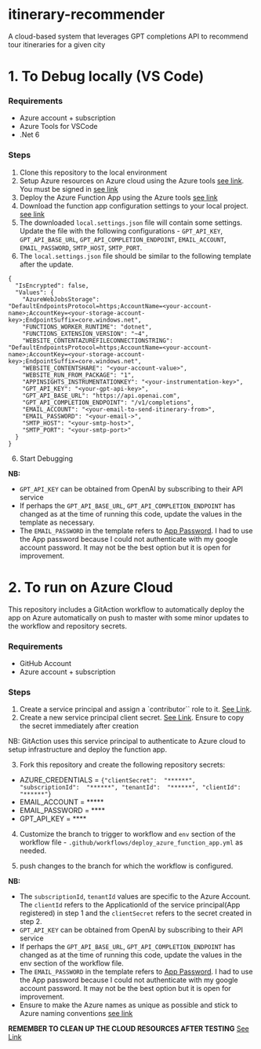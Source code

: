# itinerary-recommender
A cloud-based system that leverages GPT completions API to recommend tour itineraries for a given city

# 1. To Debug locally (VS Code)

### Requirements
- Azure account + subscription
- Azure Tools for VSCode
- .Net 6

### Steps
1. Clone this repository to the local environment
1. Setup Azure resources on Azure cloud using the Azure tools [see link](https://learn.microsoft.com/en-us/azure/azure-functions/functions-develop-vs-code?tabs=node-v3%2Cpython-v2%2Cisolated-process&pivots=programming-language-csharp#create-an-azure-functions-project). You must be signed in [see link](https://learn.microsoft.com/en-us/azure/azure-functions/functions-develop-vs-code?tabs=node-v3%2Cpython-v2%2Cisolated-process&pivots=programming-language-csharp#sign-in-to-azure)
2. Deploy the Azure Function App using the Azure tools [see link](https://learn.microsoft.com/en-us/azure/azure-functions/functions-develop-vs-code?tabs=node-v3%2Cpython-v2%2Cisolated-process&pivots=programming-language-csharp#republish-project-files)
3. Download the function app configuration settings to your local project. [see link](https://learn.microsoft.com/en-us/azure/azure-functions/functions-develop-vs-code?tabs=node-v3%2Cpython-v2%2Cisolated-process&pivots=programming-language-csharp#download-settings-from-azure)
4. The downloaded `local.settings.json` file will contain some settings. Update the file with the following configurations - `GPT_API_KEY`, `GPT_API_BASE_URL`, `GPT_API_COMPLETION_ENDPOINT`, `EMAIL_ACCOUNT`, `EMAIL_PASSWORD`, `SMTP_HOST`, `SMTP_PORT`.
5. The `local.settings.json` file should be similar to the following template after the update.

```
{
  "IsEncrypted": false,
  "Values": {
    "AzureWebJobsStorage": "DefaultEndpointsProtocol=https;AccountName=<your-account-name>;AccountKey=<your-storage-account-key>;EndpointSuffix=core.windows.net",
    "FUNCTIONS_WORKER_RUNTIME": "dotnet",
    "FUNCTIONS_EXTENSION_VERSION": "~4",
    "WEBSITE_CONTENTAZUREFILECONNECTIONSTRING": "DefaultEndpointsProtocol=https;AccountName=<your-account-name>;AccountKey=<your-storage-account-key>;EndpointSuffix=core.windows.net",
    "WEBSITE_CONTENTSHARE": "<your-account-value>",
    "WEBSITE_RUN_FROM_PACKAGE": "1",
    "APPINSIGHTS_INSTRUMENTATIONKEY": "<your-instrumentation-key>",
    "GPT_API_KEY": "<your-gpt-api-key>",
    "GPT_API_BASE_URL": "https://api.openai.com",
    "GPT_API_COMPLETION_ENDPOINT": "/v1/completions",
    "EMAIL_ACCOUNT": "<your-email-to-send-itinerary-from>",
    "EMAIL_PASSWORD": "<your-email->",
    "SMTP_HOST": "<your-smtp-host>",
    "SMTP_PORT": "<your-smtp-port>"
  }
}
```
6. Start Debugging

**NB:**
- `GPT_API_KEY` can be obtained from OpenAI by subscribing to their API service
- If perhaps the `GPT_API_BASE_URL`, `GPT_API_COMPLETION_ENDPOINT` has changed as at the time of running this code, update the values in the template as necessary.
- The `EMAIL_PASSWORD` in the template refers to [App Password](https://support.google.com/mail/answer/185833?hl=en). I had to use the App password because I could not authenticate with my google account password. It may not be the best option but it is open for improvement.

# 2. To run on Azure Cloud
This repository includes a GitAction workflow to automatically deploy the app on Azure automatically on push to master with some minor updates to the workflow and repository secrets.

### Requirements
- GitHub Account
- Azure account + subscription

### Steps
1. Create a service principal and assign a `contributor`` role to it. [See Link](https://learn.microsoft.com/en-us/entra/identity-platform/howto-create-service-principal-portal).
2. Create a new service principal client secret. [See Link](https://learn.microsoft.com/en-us/entra/identity-platform/howto-create-service-principal-portal#option-3-create-a-new-client-secret). Ensure to copy the secret immediately after creation

NB: GitAction uses this service principal to authenticate to Azure cloud to setup infrastructure and deploy the function app.

3. Fork this repository and create the following repository secrets:

- AZURE_CREDENTIALS = `{"clientSecret":  "******", "subscriptionId":  "******", "tenantId":  "******", "clientId":  "******"}`
- EMAIL_ACCOUNT = *****
- EMAIL_PASSWORD = ****
- GPT_API_KEY = ****

4. Customize the branch to trigger to workflow and `env` section of the workflow file - `.github/workflows/deploy_azure_function_app.yml` as needed.

5. push changes to the branch for which the workflow is configured.


**NB:**
- The `subscriptionId`, `tenantId` values are specific to the Azure Account. The `clientId` refers to the ApplicationId of the service principal(App registered) in step 1 and the `clientSecret` refers to the secret created in step 2.
- `GPT_API_KEY` can be obtained from OpenAI by subscribing to their API service
- If perhaps the `GPT_API_BASE_URL`, `GPT_API_COMPLETION_ENDPOINT` has changed as at the time of running this code, update the values in the env section of the workflow file.
- The `EMAIL_PASSWORD` in the template refers to [App Password](https://support.google.com/mail/answer/185833?hl=en). I had to use the App password because I could not authenticate with my google account password. It may not be the best option but it is open for improvement.
- Ensure to make the Azure names as unique as possible and stick to Azure naming conventions [see link](https://learn.microsoft.com/en-us/azure/azure-resource-manager/management/resource-name-rules)

**REMEMBER TO CLEAN UP THE CLOUD RESOURCES AFTER TESTING** [See Link](https://learn.microsoft.com/en-us/azure/azure-resource-manager/management/delete-resource-group?tabs=azure-powershell#delete-resource-group)
